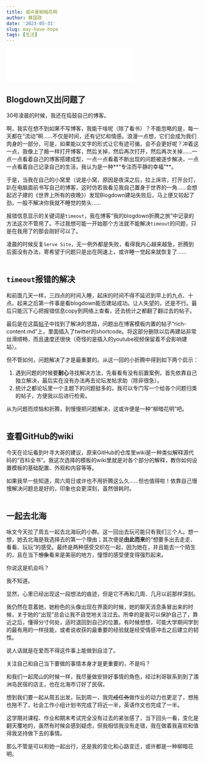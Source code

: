 ```yaml
---
title: 或许是柳暗花明
author: 黄国政
date: '2023-05-31'
slug: may-have-hope
tags: [生活]
---
```


<!--more-->

<iframe frameborder="no" border="0" marginwidth="0" marginheight="0" allow="autoplay" width=330 height=86 src="//music.163.com/outchain/player?type=2&id=1874946820&auto=1&height=66"></iframe>

## Blogdown又出问题了  

30号凌晨的时候，我还在捣鼓自己的博客。  

啊，我实在想不到如果不写博客，我能干啥呢（除了看书）？不能忽略的是，每一天都在“流动”啊……不仅是时间，还有记忆和情感。浪漫一点想，它们会成为我们肉身的一部分，可是，如果能以文字的形式让它有迹可循，会不会更好呢？冲着这一点，我像上了瘾一样打开博客，然后关掉，然后再次打开，然后再次关掉……一点一点看着自己的博客搭建成型，一点一点看着不断出现的问题被逐步解决，一点一点看着自己记录自己的生活，我认为是一种**“专注而平静的幸福”**。  

于是，当我在自己的小窝里（说是小窝，原因是夜深之后，拉上床帘，打开台灯，趴在电脑面前书写自己的博客，这时仿若我看见我自己置身于世界的一角……会想起迟子建的《世界上所有的夜晚》）发现Blogdown建站失败后，马上便又较起了劲，一股不解决你我就不睡觉的势头……

报错信息显示的关键词是`timeout`，我在博客“我的blogdown折腾之旅”中记录的方法这次不管用了。不过我想可能一开始那个方法就不能解决`timeout`的问题，只是在我用了的那会刚好可以了。

凌晨的时候反复`Serve Site`，无一例外都是失败，看得我内心越来越急，折腾到后面没有办法，寄希望于问题只是出在网速上，或许睡一觉起来就恢复了……<br/><br/>

## `timeout`报错的解决

和前面几天一样，三四点的时间入睡，起床的时间不得不延迟到早上的九点、十点。起来之后第一件事是看blogdown能否建站成功。让人失望的，还是不行。最后只能沉下心把报错信息copy到网络上查看，还去统计之都翻了翻过去的帖子。  

最后是在这篇[帖子](https://d.cosx.org/d/422065-blogdownserve-site/8)中找到了解决的思路，问题出在博客模板内置的帖子“rich-content.md”上，里面插入了twitter的shortcode。将这部分删除以后再建站非常丝滑顺畅，而且速度还很快（奇怪的是插入的youtube视频保留着不会影响建站）。  

但不管如何，问题解决了才是最重要的。从这一回的小折腾中得到如下两个启示：

1. 遇到问题的时候要**耐心**寻找解决方法，先看看有没有前置案例，首先依靠自己独立解决，最后实在没有办法再去论坛发帖求助（除非很急）。
2. 统计之都论坛里一个主题下的问题挺多的，我可以专门写一个给各个问题归类的帖子，方便我以后进行检索。

从为问题而烦恼和折腾，到慢慢把问题解决，这或许便是一种“柳暗花明”吧。<br/><br/>  

## 查看GitHub的wiki 

今天在论坛看到叶寻大哥的建议，原来GitHub的仓库里wiki是一种类似解释源代码的“百科全书”。我这次选择的模板的wiki里就是对各个部分的解释，教你如何设置模板的基础配置、外观和内容等等。  

如果我早一些知道，周六周日或许也不用折腾这么久……但也值得啦！依靠自己慢慢解决问题总是好的，印象也会更深刻，虽然很耗时。<br/><br/>  

## 一起去北海

咏文今天拉了周五一起去北海玩的小群。这一回出去玩可能只有我们三个人。想一想，她去北海是我选择去的第一个理由；其次便是**由此而来**的“想要多出去走走、看看、玩玩”的感受。最终是两种感受交织在一起，因为她在，并且能去一个陌生的，且在当下~~想象~~看来是美丽的地方，憧憬的感受便变得强烈起来。  

你说这是机会吗？

我不知道。

显然，心里已经出现这一段想法的痕迹，但是它不再和几周、几月以前那样深刻。

我仍然在意着她，她粉色的头像出现在界面的时候，她的聊天消息条冒出来的时候，关于她的“出现”总会让我不自觉地关注过去。所幸的是我可以保护自己了，靠近之后，懂得分寸何处，适时退回到自己的位置。有时候想想，可能大学期间学到的最有用的一样技能，或者说收获的最重要的经验就是经受情感冲击之后建立的韧性。

说人话就是在爱而不得这件事上能做到自洽了。

关注自己和自己当下要做的事情本身才是更重要的，不是吗？  

和我们一起爬山的时候一样，我尽量做安排好事情的角色，经过利哥联系到到了涠洲岛民宿的店主，也在北海市订好了民宿。

想到我们要一起从周五出发，玩到周一，我~~完成任务~~做作业的动力也更足了，想拖也拖不了，社会工作小组计划书完成了将近一半，英语作文也完成了一半。  

这学期对课程、作业和期末考试完全没有过去的紧张感了，当下回头一看，变化是翻天覆地的，虽然有时候会感到疑虑，但我相信我没有走错，我在做着我喜欢和值得我坚持做下去的事情。

那么不管是可以和她一起出行，还是我的变化和心路变迁，或许都是一种柳暗花明。
